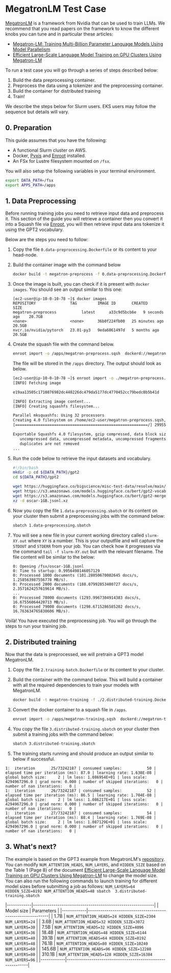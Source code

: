 # MegatronLM Test Case

[MegatronLM](https://github.com/NVIDIA/Megatron-LM) is a framework from Nvidia that can be used to train LLMs. We recommend that you read papers on the framework to know the different knobs you can tune and in particular these articles:

- [Megatron-LM: Training Multi-Billion Parameter Language Models Using Model Parallelism](https://arxiv.org/abs/1909.08053)
- [Efficient Large-Scale Language Model Training on GPU Clusters Using Megatron-LM](https://arxiv.org/abs/1909.08053)

To run a test case you will go through a series of steps described below:

1. Build the data preprocessing container.
2. Preprocess the data using a tokenizer and the preprocessing container.
3. Build the container for distributed training
4. Train!

We describe the steps below for Slurm users. EKS users may follow the sequence but details will vary.

## 0. Preparation

This guide assumes that you have the following:

- A functional Slurm cluster on AWS.
- Docker, [Pyxis](https://github.com/NVIDIA/pyxis) and [Enroot](https://github.com/NVIDIA/enroot) installed.
- An FSx for Lustre filesystem mounted on `/fsx`.

You will also setup the following variables in your terminal environment.

```bash
export DATA_PATH=/fsx
export APPS_PATH=/apps
```

## 1. Data Preprocessing

Before running training jobs you need to retrieve input data and preprocess it. This section of the guide you will retrieve a container then you convert it into a Squash file via [Enroot](https://github.com/NVIDIA/enroot), you will then retrieve input data ans tokenize it using the GPT2 vocabulary.

Below are the steps you need to follow:

1. Copy the file `0.data-preprocessing.Dockerfile` or its content to your head-node.
2. Build the container image with the command below

   ```bash
   docker build -t megatron-preprocess -f 0.data-preprocessing.Dockerfile .
   ```

3. Once the image is built, you can check if it is present with `docker images`. You should see an output similar to this one:
   ```
   [ec2-user@ip-10-0-10-78 ~]$ docker images
   REPOSITORY               TAG         IMAGE ID       CREATED          SIZE
   megatron-preprocess           latest      a33c9d5bcb6e   9 seconds ago    20.7GB
   <none>                   <none>      36b0f224fb00   25 minutes ago   20.5GB
   nvcr.io/nvidia/pytorch   23.01-py3   9eda6061497d   5 months ago     20.5GB
   ```
4. Create the squash file with the command below.
   ```bash
   enroot import -o /apps/megatron-preprocess.sqsh  dockerd://megatron-preprocess:latest
   ```
   The file will be stored in the `/apps` directory. The output should look as below.

    ```bash
    [ec2-user@ip-10-0-10-78 ~]$ enroot import -o ./megatron-preprocess.sqsh  dockerd://megatron-preprocess:latest
    [INFO] Fetching image

    e19aa13505c1710876982dc440226dc479da5177dc4770452cc79bedc8b5b41d

    [INFO] Extracting image content...
    [INFO] Creating squashfs filesystem...

    Parallel mksquashfs: Using 32 processors
    Creating 4.0 filesystem on /home/ec2-user/megatron-preprocess.sqsh, block size 131072.
    [==========================================================/] 299550/299550 100%

    Exportable Squashfs 4.0 filesystem, gzip compressed, data block size 131072
       uncompressed data, uncompressed metadata, uncompressed fragments, uncompressed xattrs
       duplicates are not removed
    ...
    ```

5. Run the code below to retrieve the input datasets and vocabulary.

    ```bash
    #!/bin/bash
    mkdir -p cd ${DATA_PATH}/gpt2
    cd ${DATA_PATH}/gpt2

    wget https://huggingface.co/bigscience/misc-test-data/resolve/main/stas/oscar-1GB.jsonl.xz
    wget https://s3.amazonaws.com/models.huggingface.co/bert/gpt2-vocab.json
    wget https://s3.amazonaws.com/models.huggingface.co/bert/gpt2-merges.txt
    xz -d oscar-1GB.jsonl.xz
    ```

6. Now you copy the file `1.data-preprocessing.sbatch` or its content on your cluster then submit a preprocessing jobs with the command below:

    ```bash
    sbatch 1.data-preprocessing.sbatch
    ```

7. You will see a new file in your current working directory called `slurm-XY.out` where `XY` is a number. This is your outputfile and will capture the `STDOUT` and `STDERR` from your job. You can check how it progresses via the command `tail -f slurm-XY.out` but with the relevant filename. The file content will be similar to the below:

    ```
    0: Opening /fsx/oscar-1GB.jsonl
    0: Time to startup: 0.9956498146057129
    0: Processed 1000 documents (101.28050670002645 docs/s, 1.258563987556778 MB/s).
    0: Processed 2000 documents (188.07992853480727 docs/s, 2.3571624257619614 MB/s).
    ...
    0: Processed 78000 documents (1293.9967304914383 docs/s, 16.67556064420713 MB/s).
    0: Processed 79000 documents (1298.6715286585202 docs/s, 16.763634765830606 MB/s).
    ```

Voilà! You have executed the preprocessing job. You will go through the steps to run your training job.


## 2. Distributed training

Now that the data is preprocessed, we will pretrain a GPT3 model MegatronLM.


1. Copy the file `2.training-batch.Dockerfile` or its content to your cluster.
2. Build the container with the command below. This will build a container with all the required dependencies to train your models with MegatronLM.
    ```bash
    docker build -t megatron-training -f ./2.distributed-training.Dockerfile .
    ```
3. Convert the docker container to a squash file in `/apps`.
    ```bash
    enroot import -o /apps/megatron-training.sqsh  dockerd://megatron-training:latest
    ```
4. You copy the file `3.distributed-training.sbatch`  on your cluster then submit a training jobs with the command below:

    ```bash
    sbatch 3.distributed-training.sbatch
    ```
5. The training starts running and should produce an output similar to below if successful.


```
1:  iteration       25/73242187 | consumed samples:           50 | elapsed time per iteration (ms): 87.0 | learning rate: 1.638E-08 | global batch size:     2 | lm loss: 1.086954E+01 | loss scale: 4294967296.0 | grad norm: 0.000 | number of skipped iterations:   0 | number of nan iterations:   0 |
1:  iteration       26/73242187 | consumed samples:           52 | elapsed time per iteration (ms): 86.5 | learning rate: 1.704E-08 | global batch size:     2 | lm loss: 1.086217E+01 | loss scale: 4294967296.0 | grad norm: 0.000 | number of skipped iterations:   0 | number of nan iterations:   0 |
1:  iteration       27/73242187 | consumed samples:           54 | elapsed time per iteration (ms): 88.4 | learning rate: 1.769E-08 | global batch size:     2 | lm loss: 1.087129E+01 | loss scale: 4294967296.0 | grad norm: 0.000 | number of skipped iterations:   0 | number of nan iterations:   0 |
```

## 3. What's next?

The example is based on the GPT3 example from MegatronLM's [repository](https://github.com/NVIDIA/Megatron-LM/blob/main/examples/pretrain_gpt.sh). You can modify `NUM_ATTENTION_HEADS`, `NUM_LAYERS`, and `HIDDEN_SIZE`  based on the Table 1 (Page 8) of the document [Efficient Large-Scale Language Model Training on GPU Clusters Using Megatron-LM](https://arxiv.org/abs/2104.04473) to change the model size. You can also run the following commands to launch training for different model sizes before submitting a job as follows: `NUM_LAYERS=64 HIDDEN_SIZE=8192 NUM_ATTENTION_HEADS=48 sbatch  3.distributed-training.sbatch`

|------------|-----------------------------------------------------------|
| Model size | Parameters                                                |
|------------|-----------------------------------------------------------|
| 1.7B       | `NUM_ATTENTION_HEADS=24 HIDDEN_SIZE=2304 NUM_LAYERS=24`   |
| 3.6B       | `NUM_ATTENTION_HEADS=32 HIDDEN_SIZE=3072 NUM_LAYERS=30`   |
| 7.5B       | `NUM_ATTENTION_HEADS=32 HIDDEN_SIZE=4096 NUM_LAYERS=36`   |
| 18.4B      | `NUM_ATTENTION_HEADS=48 HIDDEN_SIZE=6144 NUM_LAYERS=40`   |
| 39.1B      | `NUM_ATTENTION_HEADS=64 HIDDEN_SIZE=8192 NUM_LAYERS=48`   |
| 76.1B      | `NUM_ATTENTION_HEADS=80 HIDDEN_SIZE=10240 NUM_LAYERS=60`  |
| 145.6B     | `NUM_ATTENTION_HEADS=96 HIDDEN_SIZE=12288 NUM_LAYERS=80`  |
| 310.1B     | `NUM_ATTENTION_HEADS=128 HIDDEN_SIZE=16384 NUM_LAYERS=96` |
|------------|-----------------------------------------------------------|
